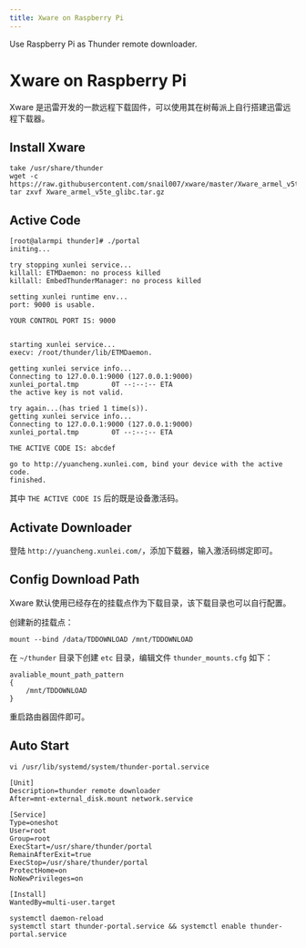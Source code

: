 ```yaml
---
title: Xware on Raspberry Pi
---
```


Use Raspberry Pi as Thunder remote downloader.

# Xware on Raspberry Pi

Xware 是迅雷开发的一款远程下载固件，可以使用其在树莓派上自行搭建迅雷远程下载器。

## Install Xware

```
take /usr/share/thunder
wget -c https://raw.githubusercontent.com/snail007/xware/master/Xware_armel_v5te_glibc.tar.gz
tar zxvf Xware_armel_v5te_glibc.tar.gz
```

## Active Code

```
[root@alarmpi thunder]# ./portal
initing...

try stopping xunlei service...
killall: ETMDaemon: no process killed
killall: EmbedThunderManager: no process killed

setting xunlei runtime env...
port: 9000 is usable.

YOUR CONTROL PORT IS: 9000


starting xunlei service...
execv: /root/thunder/lib/ETMDaemon.

getting xunlei service info...
Connecting to 127.0.0.1:9000 (127.0.0.1:9000)
xunlei_portal.tmp        0T --:--:-- ETA
the active key is not valid.

try again...(has tried 1 time(s)).
getting xunlei service info...
Connecting to 127.0.0.1:9000 (127.0.0.1:9000)
xunlei_portal.tmp        0T --:--:-- ETA

THE ACTIVE CODE IS: abcdef

go to http://yuancheng.xunlei.com, bind your device with the active code.
finished.
```

其中 `THE ACTIVE CODE IS` 后的既是设备激活码。

## Activate Downloader

登陆 `http://yuancheng.xunlei.com/`，添加下载器，输入激活码绑定即可。

## Config Download Path

Xware 默认使用已经存在的挂载点作为下载目录，该下载目录也可以自行配置。

创建新的挂载点：

```
mount --bind /data/TDDOWNLOAD /mnt/TDDOWNLOAD
```

在 `~/thunder` 目录下创建 `etc` 目录，编辑文件 `thunder_mounts.cfg` 如下：

```
avaliable_mount_path_pattern
{
    /mnt/TDDOWNLOAD
}
```

重启路由器固件即可。

## Auto Start

```
vi /usr/lib/systemd/system/thunder-portal.service

[Unit]
Description=thunder remote downloader
After=mnt-external_disk.mount network.service

[Service]
Type=oneshot
User=root
Group=root
ExecStart=/usr/share/thunder/portal
RemainAfterExit=true
ExecStop=/usr/share/thunder/portal
ProtectHome=on
NoNewPrivileges=on

[Install]
WantedBy=multi-user.target
```

```
systemctl daemon-reload
systemctl start thunder-portal.service && systemctl enable thunder-portal.service
```




